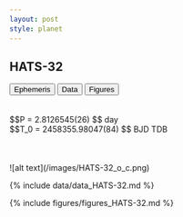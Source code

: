 ```yaml
---
layout: post
style: planet
---
```

<script src="../js/planets.js"></script>

## HATS-32

<!-- Tab links -->
<div class="tab">
<button class="tablinks" onclick="openCity(event, 'Ephemeris')">Ephemeris</button>
<button class="tablinks" onclick="openCity(event, 'Data')">Data</button>
<button class="tablinks" onclick="openCity(event, 'Figures')">Figures</button>
</div>

<!-- Tab content -->
<div id="Ephemeris" class="tabcontent" markdown="1">
<br/><br/>
$$P = 2.8126545(26) $$ day <br/>
$$T_0 = 2458355.98047(84) $$ BJD TDB
<br/><br/>
<br/><br/>
![alt text](/images/HATS-32_o_c.png)
</div>


<div id="Data" class="tabcontent" markdown="1">

{% include data/data_HATS-32.md %}

</div>

<div id="Figures" class="tabcontent" markdown="1">
{% include figures/figures_HATS-32.md %}
</div>


<script src="../js/tabs.js"></script>


